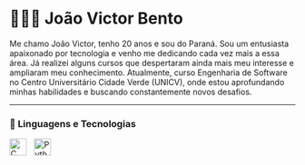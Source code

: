 # 👨🏻‍💻 João Victor Bento


Me chamo João Victor, tenho 20 anos e sou do Paraná. Sou um entusiasta apaixonado por tecnologia e venho me dedicando cada vez mais a essa área. Já realizei alguns cursos que despertaram ainda mais meu interesse e ampliaram meu conhecimento. Atualmente, curso Engenharia de Software no Centro Universitário Cidade Verde (UNICV), onde estou aprofundando minhas habilidades e buscando constantemente novos desafios.

---

### 🤖 Linguagens e Tecnologias

<img 
    align="left" 
    alt="C"
    title="C" 
    width="30px" 
    style="padding-right: 10px;" 
    src="https://cdn.jsdelivr.net/gh/devicons/devicon@latest/icons/c/c-plain.svg"
/>
<img 
    align="left" 
    alt="Python" 
    title="Python"
    width="30px" 
    style="padding-right: 10px;" 
    src="https://cdn.jsdelivr.net/gh/devicons/devicon@latest/icons/python/python-original.svg" 
/>

<br/>
<br/>
